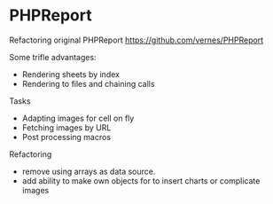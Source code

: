 # PHPReport
Refactoring original PHPReport https://github.com/vernes/PHPReport

Some trifle advantages:
*    Rendering sheets by index
*    Rendering to files and chaining calls

Tasks
*    Adapting images for cell on fly
*    Fetching images by URL
*    Post processing macros

Refactoring
*    remove using arrays as data source.
*    add ability to make own objects for to insert charts or complicate images

